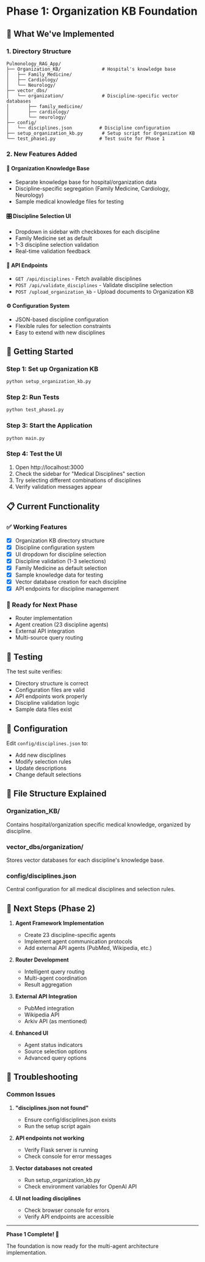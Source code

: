 # Phase 1: Organization KB Foundation

## 🎯 **What We've Implemented**

### **1. Directory Structure**
```
Pulmonology_RAG_App/
├── Organization_KB/               # Hospital's knowledge base
│   ├── Family_Medicine/
│   ├── Cardiology/
│   └── Neurology/
├── vector_dbs/
│   └── organization/              # Discipline-specific vector databases
│       ├── family_medicine/
│       ├── cardiology/
│       └── neurology/
├── config/
│   └── disciplines.json          # Discipline configuration
├── setup_organization_kb.py       # Setup script for Organization KB
└── test_phase1.py                # Test suite for Phase 1
```

### **2. New Features Added**

#### **🏥 Organization Knowledge Base**
- Separate knowledge base for hospital/organization data
- Discipline-specific segregation (Family Medicine, Cardiology, Neurology)
- Sample medical knowledge files for testing

#### **🎛️ Discipline Selection UI**
- Dropdown in sidebar with checkboxes for each discipline
- Family Medicine set as default
- 1-3 discipline selection validation
- Real-time validation feedback

#### **🔧 API Endpoints**
- `GET /api/disciplines` - Fetch available disciplines
- `POST /api/validate_disciplines` - Validate discipline selection
- `POST /upload_organization_kb` - Upload documents to Organization KB

#### **⚙️ Configuration System**
- JSON-based discipline configuration
- Flexible rules for selection constraints
- Easy to extend with new disciplines

## 🚀 **Getting Started**

### **Step 1: Set up Organization KB**
```bash
python setup_organization_kb.py
```

### **Step 2: Run Tests**
```bash
python test_phase1.py
```

### **Step 3: Start the Application**
```bash
python main.py
```

### **Step 4: Test the UI**
1. Open http://localhost:3000
2. Check the sidebar for "Medical Disciplines" section
3. Try selecting different combinations of disciplines
4. Verify validation messages appear

## 📋 **Current Functionality**

### **✅ Working Features**
- [x] Organization KB directory structure
- [x] Discipline configuration system
- [x] UI dropdown for discipline selection
- [x] Discipline validation (1-3 selections)
- [x] Family Medicine as default selection
- [x] Sample knowledge data for testing
- [x] Vector database creation for each discipline
- [x] API endpoints for discipline management

### **📝 Ready for Next Phase**
- Router implementation
- Agent creation (23 discipline agents)
- External API integration
- Multi-source query routing

## 🧪 **Testing**

The test suite verifies:
- Directory structure is correct
- Configuration files are valid
- API endpoints work properly
- Discipline validation logic
- Sample data files exist

## 🔧 **Configuration**

Edit `config/disciplines.json` to:
- Add new disciplines
- Modify selection rules
- Update descriptions
- Change default selections

## 📂 **File Structure Explained**

### **Organization_KB/**
Contains hospital/organization specific medical knowledge, organized by discipline.

### **vector_dbs/organization/**
Stores vector databases for each discipline's knowledge base.

### **config/disciplines.json**
Central configuration for all medical disciplines and selection rules.

## 🔄 **Next Steps (Phase 2)**

1. **Agent Framework Implementation**
   - Create 23 discipline-specific agents
   - Implement agent communication protocols
   - Add external API agents (PubMed, Wikipedia, etc.)

2. **Router Development**
   - Intelligent query routing
   - Multi-agent coordination
   - Result aggregation

3. **External API Integration**
   - PubMed integration
   - Wikipedia API
   - Arkiv API (as mentioned)

4. **Enhanced UI**
   - Agent status indicators
   - Source selection options
   - Advanced query options

## 🐛 **Troubleshooting**

### **Common Issues**

1. **"disciplines.json not found"**
   - Ensure config/disciplines.json exists
   - Run the setup script again

2. **API endpoints not working**
   - Verify Flask server is running
   - Check console for error messages

3. **Vector databases not created**
   - Run setup_organization_kb.py
   - Check environment variables for OpenAI API

4. **UI not loading disciplines**
   - Check browser console for errors
   - Verify API endpoints are accessible

---

**Phase 1 Complete! 🎉**

The foundation is now ready for the multi-agent architecture implementation.
